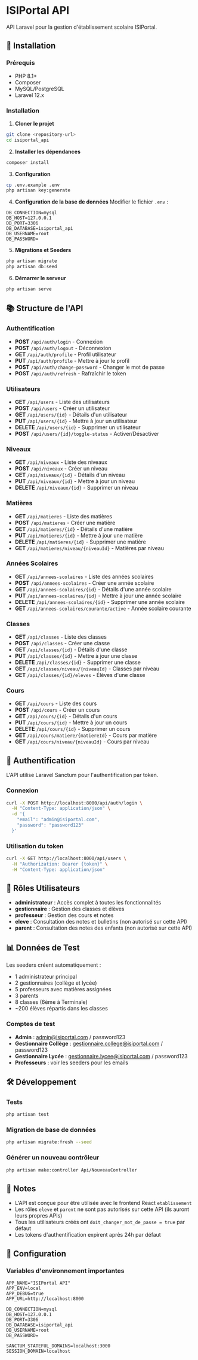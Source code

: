 # ISIPortal API

API Laravel pour la gestion d'établissement scolaire ISIPortal.

## 🚀 Installation

### Prérequis
- PHP 8.1+
- Composer
- MySQL/PostgreSQL
- Laravel 12.x

### Installation

1. **Cloner le projet**
```bash
git clone <repository-url>
cd isiportal_api
```

2. **Installer les dépendances**
```bash
composer install
```

3. **Configuration**
```bash
cp .env.example .env
php artisan key:generate
```

4. **Configuration de la base de données**
Modifier le fichier `.env` :
```env
DB_CONNECTION=mysql
DB_HOST=127.0.0.1
DB_PORT=3306
DB_DATABASE=isiportal_api
DB_USERNAME=root
DB_PASSWORD=
```

5. **Migrations et Seeders**
```bash
php artisan migrate
php artisan db:seed
```

6. **Démarrer le serveur**
```bash
php artisan serve
```

## 📚 Structure de l'API

### Authentification
- **POST** `/api/auth/login` - Connexion
- **POST** `/api/auth/logout` - Déconnexion
- **GET** `/api/auth/profile` - Profil utilisateur
- **PUT** `/api/auth/profile` - Mettre à jour le profil
- **POST** `/api/auth/change-password` - Changer le mot de passe
- **POST** `/api/auth/refresh` - Rafraîchir le token

### Utilisateurs
- **GET** `/api/users` - Liste des utilisateurs
- **POST** `/api/users` - Créer un utilisateur
- **GET** `/api/users/{id}` - Détails d'un utilisateur
- **PUT** `/api/users/{id}` - Mettre à jour un utilisateur
- **DELETE** `/api/users/{id}` - Supprimer un utilisateur
- **POST** `/api/users/{id}/toggle-status` - Activer/Désactiver

### Niveaux
- **GET** `/api/niveaux` - Liste des niveaux
- **POST** `/api/niveaux` - Créer un niveau
- **GET** `/api/niveaux/{id}` - Détails d'un niveau
- **PUT** `/api/niveaux/{id}` - Mettre à jour un niveau
- **DELETE** `/api/niveaux/{id}` - Supprimer un niveau

### Matières
- **GET** `/api/matieres` - Liste des matières
- **POST** `/api/matieres` - Créer une matière
- **GET** `/api/matieres/{id}` - Détails d'une matière
- **PUT** `/api/matieres/{id}` - Mettre à jour une matière
- **DELETE** `/api/matieres/{id}` - Supprimer une matière
- **GET** `/api/matieres/niveau/{niveauId}` - Matières par niveau

### Années Scolaires
- **GET** `/api/annees-scolaires` - Liste des années scolaires
- **POST** `/api/annees-scolaires` - Créer une année scolaire
- **GET** `/api/annees-scolaires/{id}` - Détails d'une année scolaire
- **PUT** `/api/annees-scolaires/{id}` - Mettre à jour une année scolaire
- **DELETE** `/api/annees-scolaires/{id}` - Supprimer une année scolaire
- **GET** `/api/annees-scolaires/courante/active` - Année scolaire courante

### Classes
- **GET** `/api/classes` - Liste des classes
- **POST** `/api/classes` - Créer une classe
- **GET** `/api/classes/{id}` - Détails d'une classe
- **PUT** `/api/classes/{id}` - Mettre à jour une classe
- **DELETE** `/api/classes/{id}` - Supprimer une classe
- **GET** `/api/classes/niveau/{niveauId}` - Classes par niveau
- **GET** `/api/classes/{id}/eleves` - Élèves d'une classe

### Cours
- **GET** `/api/cours` - Liste des cours
- **POST** `/api/cours` - Créer un cours
- **GET** `/api/cours/{id}` - Détails d'un cours
- **PUT** `/api/cours/{id}` - Mettre à jour un cours
- **DELETE** `/api/cours/{id}` - Supprimer un cours
- **GET** `/api/cours/matiere/{matiereId}` - Cours par matière
- **GET** `/api/cours/niveau/{niveauId}` - Cours par niveau

## 🔐 Authentification

L'API utilise Laravel Sanctum pour l'authentification par token.

### Connexion
```bash
curl -X POST http://localhost:8000/api/auth/login \
  -H "Content-Type: application/json" \
  -d '{
    "email": "admin@isiportal.com",
    "password": "password123"
  }'
```

### Utilisation du token
```bash
curl -X GET http://localhost:8000/api/users \
  -H "Authorization: Bearer {token}" \
  -H "Content-Type: application/json"
```

## 👥 Rôles Utilisateurs

- **administrateur** : Accès complet à toutes les fonctionnalités
- **gestionnaire** : Gestion des classes et élèves
- **professeur** : Gestion des cours et notes
- **eleve** : Consultation des notes et bulletins (non autorisé sur cette API)
- **parent** : Consultation des notes des enfants (non autorisé sur cette API)

## 📊 Données de Test

Les seeders créent automatiquement :

- 1 administrateur principal
- 2 gestionnaires (collège et lycée)
- 5 professeurs avec matières assignées
- 3 parents
- 8 classes (6ème à Terminale)
- ~200 élèves répartis dans les classes

### Comptes de test
- **Admin** : admin@isiportal.com / password123
- **Gestionnaire Collège** : gestionnaire.college@isiportal.com / password123
- **Gestionnaire Lycée** : gestionnaire.lycee@isiportal.com / password123
- **Professeurs** : voir les seeders pour les emails

## 🛠️ Développement

### Tests
```bash
php artisan test
```

### Migration de base de données
```bash
php artisan migrate:fresh --seed
```

### Générer un nouveau contrôleur
```bash
php artisan make:controller Api/NouveauController
```

## 📝 Notes

- L'API est conçue pour être utilisée avec le frontend React `etablissement`
- Les rôles `eleve` et `parent` ne sont pas autorisés sur cette API (ils auront leurs propres APIs)
- Tous les utilisateurs créés ont `doit_changer_mot_de_passe = true` par défaut
- Les tokens d'authentification expirent après 24h par défaut

## 🔧 Configuration

### Variables d'environnement importantes
```env
APP_NAME="ISIPortal API"
APP_ENV=local
APP_DEBUG=true
APP_URL=http://localhost:8000

DB_CONNECTION=mysql
DB_HOST=127.0.0.1
DB_PORT=3306
DB_DATABASE=isiportal_api
DB_USERNAME=root
DB_PASSWORD=

SANCTUM_STATEFUL_DOMAINS=localhost:3000
SESSION_DOMAIN=localhost
```

